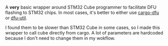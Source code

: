 A **very** basic wrapper around STM32 Cube programmer to facilitate DFU flashing to STM32 chips.
In most cases, it's better to either use [cargo-dfu](https://github.com/dfu-rs/cargo-dfu) or [dfu-util](https://dfu-util.sourceforge.net/).

I found them to be slower than STM32 Cube in some cases, so I made this wrapper to call cube directly from cargo.
A lot of parameters are hardcoded because I don't need to change them in my wokflow.